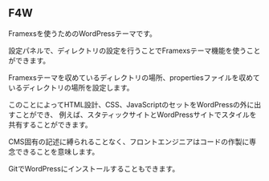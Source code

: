 F4W
---
Framexsを使うためのWordPressテーマです。

設定パネルで、ディレクトリの設定を行うことでFramexsテーマ機能を使うことができます。

Framexsテーマを収めているディレクトリの場所、propertiesファイルを収めているディレクトリの場所を設定します。

このことによってHTML設計、CSS、JavaScriptのセットをWordPressの外に出すことができ、
例えば、スタティックサイトとWordPressサイトでスタイルを共有することができます。

CMS固有の記述に縛られることなく、フロントエンジニアはコードの作製に専念できることを意味します。

GitでWordPressにインストールすることもできます。
